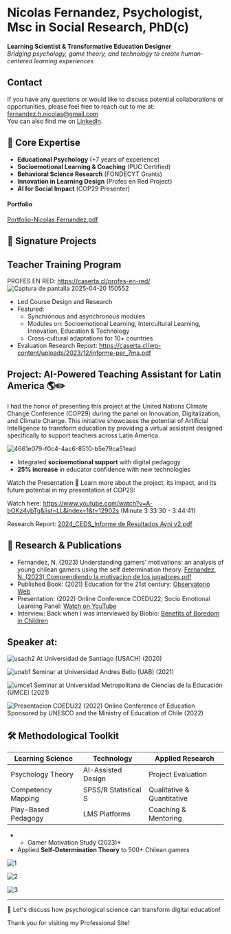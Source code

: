 # Nicolas Fernandez, Psychologist, Msc in Social Research, PhD(c)

**Learning Scientist & Transformative Education Designer**  
*Bridging psychology, game theory, and technology to create human-centered learning experiences*

## Contact

If you have any questions or would like to discuss potential collaborations or opportunities, please feel free to reach out to me at:  
fernandez.h.nicolas@gmail.com  
You can also find me on [LinkedIn](https://www.linkedin.com/in/nicolas-fernandez-a6596171/).

## 🌟 Core Expertise  
- **Educational Psychology** (+7 years of experience)
- **Socioemotional Learning & Coaching** (PUC Certified)  
- **Behavioral Science Research** (FONDECYT Grants)  
- **Innovation in Learning Design** (Profes en Red Project)  
- **AI for Social Impact** (COP29 Presenter) 

#### Portfolio

[Portfolio-Nicolas Fernandez.pdf](https://github.com/user-attachments/files/19864358/Portfolio-Nicolas.Fernandez.pdf)

## 🚀 Signature Projects  

## **Teacher Training Program**  
PROFES EN RED: https://caserta.cl/profes-en-red/
![Captura de pantalla 2025-04-20 150552](https://github.com/user-attachments/assets/057cf243-62f8-45c2-9b84-b58836b0b5e3)

- Led Course Design and Research  
- Featured:  
  - Synchronous and asynchronous modules  
  - Modules on: Socioemotional Learning, Intercultural Learning, Innovation, Education & Technology  
  - Cross-cultural adaptations for 10+ countries  
- Evaluation Research Report: https://caserta.cl/wp-content/uploads/2023/12/informe-per_7ma.pdf

## Project: AI-Powered Teaching Assistant for Latin America 🌎✏️

I had the honor of presenting this project at the United Nations Climate Change Conference (COP29) during the panel on Innovation, Digitalization, and Climate Change. This initiative showcases the potential of Artificial Intelligence to transform education by providing a virtual assistant designed specifically to support teachers across Latin America.

![4661e079-f0c4-4ac6-8510-b5e79ca51ead](https://github.com/user-attachments/assets/aaf6534a-21be-4b97-8bc0-0239c16583eb)

- Integrated **socioemotional support** with digital pedagogy  
- **25% increase** in educator confidence with new technologies

Watch the Presentation 🎥
Learn more about the project, its impact, and its future potential in my presentation at COP29:

Watch here: 
https://www.youtube.com/watch?v=A-bOKz4ybTg&list=LL&index=1&t=12902s (Minute 3:33:30 - 3:44:41)

Research Report:
[2024_CEDS_Informe de Resultados Ayni v2.pdf](https://github.com/user-attachments/files/19826613/2024_CEDS_Informe.de.Resultados.Ayni.v2.pdf)

## 🧠 Research & Publications  

- Fernandez, N. (2023) Understanding gamers' motivations: an analysis of young chilean gamers using the self determination theory.
[Fernandez, N. (2023) Comprendiendo la motivacion de los jugadores.pdf](https://github.com/Psynicolas/psynicolas.github.io/files/15234970/Fernandez.N.2023.Comprendiendo.la.motivacion.de.los.jugadores.pdf)
- Published Book: (2021) Education for the 21st century:  [Observatorio Web](https://caserta.cl/wp-content/uploads/2022/12/observatorio_web.pdf)
- Presentation: (2022) Online Conference COEDU22, Socio Emotional Learning Panel: [Watch on YouTube](https://www.youtube.com/watch?v=pJoHfEhnP64&ab_channel=Fundaci%C3%B3nCaserta)
- Interview: Back when I was interviewed by Biobio: [Benefits of Boredom in Children](https://www.biobiochile.cl/biobiotv/programas/la-vida-misma/2019/07/30/beneficios-del-aburrimiento-en-los-ninos.shtml)

## Speaker at:
![usach2](https://github.com/Psynicolas/psynicolas.github.io/assets/130244104/044ac298-cefd-439c-b2d4-628fa89cf17a)
At Universidad de Santiago (USACH) (2020)

![unab1](https://github.com/Psynicolas/psynicolas.github.io/assets/130244104/9c79ee4c-9321-429b-8275-4c9ba0ef32ad)
Seminar at Universidad Andres Bello (UAB) (2021)

![umce1](https://github.com/Psynicolas/psynicolas.github.io/assets/130244104/f19e96e0-8eaf-4eb6-aef2-cf8d96c42f14)
Seminar at Universidad Metropolitana de Ciencias de la Educación (UMCE) (2021) 

![Presentacion COEDU22 (2022)](https://github.com/Psynicolas/psynicolas.github.io/assets/130244104/e4073457-bd37-4202-aa1c-445e724c4ff3)
Online Conference of Education Sponsored by UNESCO and the Ministry of Education of Chile (2022)

## 🛠️ Methodological Toolkit
| **Learning Science**       | **Technology**          | **Applied Research**    |  
|----------------------------|-------------------------|--------------------------|  
| Psychology Theory          | AI-Assisted Design      | Project Evaluation      |  
| Competency Mapping         | SPSS/R Statistical S    | Qualitative & Quantitative |  
| Play-Based Pedagogy        | LMS Platforms           | Coaching & Mentoring |  


- * Gamer Motivation Study (2023)* 
- Applied **Self-Determination Theory** to 500+ Chilean gamers  

![1](https://user-images.githubusercontent.com/130244104/230736844-c7030214-1197-43a5-824e-ef6e5e9c2c0a.jpg)

![2](https://user-images.githubusercontent.com/130244104/230736845-9f85ea26-953b-46f3-b0a9-4093402e9591.jpg)

![3](https://user-images.githubusercontent.com/130244104/230736846-b3a3f72f-2df9-4d64-b273-931519e49671.jpg)

---


📩 Let's discuss how psychological science can transform digital education!  


Thank you for visiting my Professional Site!

